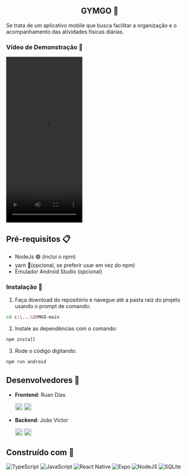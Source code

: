
<center><h2>GYMGO 🎯</h2></center>
Se trata de um aplicativo mobile que busca facilitar a organização e o acompanhamento das atividades físicas diárias.

### Vídeo de Demonstração 🎥
<video width="205" height="445" controls>
  <source src="assets/demo.mp4" type="video/mp4">
  Seu navegador não suporta o elemento de vídeo.
</video>


## Pré-requisitos 📋
- NodeJs 🟢 (inclui o npm)
- yarn 🧶(opcional, se preferir usar em vez do npm)
- Emulador Android Studio (opcional) 


### Instalação 🚀
1. Faça download do repositório e navegue até a pasta raiz do projeto usando o prompt de comando:
```bash
cd c:\...\GYMGO-main
```

2. Instale as dependências com o comando:
```bash
npm install
```

3. Rode o código digitando:
```bash
npm run android
```

## Desenvolvedores 👥

- **Frontend**: Ruan Dias

  [<img src="https://img.shields.io/badge/Rua--N-white?style=for-the-badge&logo=github&logoSize=auto&labelColor=black&color=black" alt="GitHub" height="20">](https://github.com/Rua-N/)
  [<img src="https://img.shields.io/badge/Ruan Dias-white?style=for-the-badge&logo=linkedin&logoSize=auto&labelColor=blue&color=blue
  " alt="LinkedIn" height="20">](https://www.linkedin.com/in/ruan-dias-845041313/)

- **Backend**:  João Victor

  [<img src="https://img.shields.io/badge/jovicruz-white?style=for-the-badge&logo=github&logoSize=auto&labelColor=black&color=black
  " alt="GitHub" height="20">](https://github.com/jovicruz)
  [<img src="https://img.shields.io/badge/João Victor-white?style=for-the-badge&logo=linkedin&logoSize=auto&labelColor=blue&color=blue
  " alt="LinkedIn" height="20">](https://www.linkedin.com/in/joviccruz/)

## Construído com 🔨

![TypeScript](https://img.shields.io/badge/TypeScript-007ACC?style=for-the-badge&logo=typescript&logoColor=white) ![JavaScript](https://img.shields.io/badge/JavaScript-F7DF1E?style=for-the-badge&logo=javascript&logoColor=black) ![React Native](https://img.shields.io/badge/React_Native-20232A?style=for-the-badge&logo=react&logoColor=61DAFB) ![Expo](https://img.shields.io/badge/expo-black?style=for-the-badge&logo=expo&logoSize=auto&labelColor=black&color=black) ![NodeJS](https://img.shields.io/badge/node.js-6DA55F?style=for-the-badge&logo=node.js&logoColor=white) ![SQLite](https://img.shields.io/badge/SQLite-000?style=for-the-badge&logo=sqlite&logoColor=07405E)
